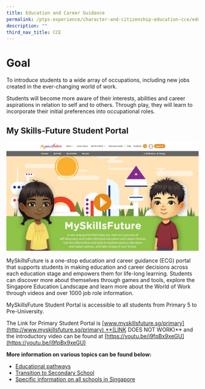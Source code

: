 ```yaml
---
title: Education and Career Guidance
permalink: /ptps-experience/character-and-citizenship-education-cce/education-and-career-guidance/
description: ""
third_nav_title: CCE
---
```

# Goal

To introduce students to a wide array of occupations, including new jobs created in the ever-changing world of work.

Students will become more aware of their interests, abilities and career aspirations in relation to self and to others. Through play, they will learn to incorporate their initial preferences into occupational roles.

## My Skills-Future Student Portal

![](/images/PTPS%20Experience/MySkillsFuture%20Website.jpg)

MySkillsFuture is a one-stop education and career guidance (ECG) portal that supports students in making education and career decisions across each education stage and empowers them for life-long learning. Students can discover more about themselves through games and tools, explore the Singapore Education Landscape and learn more about the World of Work through videos and over 1000 job role information. 

MySkillsFuture Student Portal is accessible to all students from Primary 5 to Pre-University.

The Link for Primary Student Portal is [www.myskillsfuture.sg/primary](http://www.myskillsfuture.sg/primary) **(LINK DOES NOT WORK)** and the introductory video can be found at [https://youtu.be/i9fpBx9xeGU](https://youtu.be/i9fpBx9xeGU)

**More information on various topics can be found below:**

*   [Educational pathways](http://moe.gov.sg/education-in-sg)
*   [Transition to Secondary School](https://www.moe.gov.sg/secondary/transition-to-secondary)
*   [Specific information on all schools in Singapore](https://www.moe.gov.sg/education-in-sg)